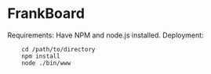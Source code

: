 # FrankBoard
Requirements: Have NPM and node.js installed.
Deployment:
```console
    cd /path/to/directory
    npm install
    node ./bin/www
```
